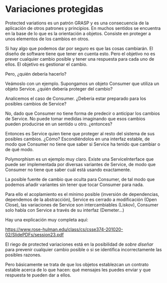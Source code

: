 # Variaciones protegidas

Protected variations es un patrón GRASP y es una consecuencia de la aplicación de otros patrones y principios. En muchos sentidos se encuentra en la base de lo que es la orientación a objetos. Consiste en proteger a unos elementos de los cambios en otros.



Si hay algo que podemos dar por seguro es que las cosas cambiarán. El diseño de software tiene que tener en cuenta esto. Pero el objetivo no es prever cualquier cambio posible y tener una respuesta para cada uno de ellos. El objetivo es gestionar el cambio.

Pero, ¿quién debería hacerlo?

Veámoslo con un ejemplo. Supongamos un objeto Consumer que utiliza un objeto Service. ¿quién debería proteger del cambio?

Analicemos el caso de Consumer. ¿Debería estar preparado para los posibles cambios de Service?

No, dado que Consumer no tiene forma de predecir o anticipar los cambios de Service. No puede tomar medidas imaginando que esos cambios pueden producirse en un sentido u otro. ¿entonces?

Entonces es Service quien tiene que proteger al resto del sistema de sus posibles cambios. ¿Cómo? Escondiéndolos en una interfaz estable, de modo que Consumer no tiene que saber si Service ha tenido que cambiar o de qué modo.

Polymorphism es un ejemplo muy claro. Existe una ServiceInterface que puede ser implementada por diversas variantes de Service, de modo que Consumer no tiene que saber cuál está usando exactamente.

La posible fuente de cambio que oculta para Consumer, de tal modo que podemos añadir variantes sin tener que tocar Consumer para nada.

Para ello el acoplamiento es el mínimo posible (inversión de dependencias, dependemos de la abstracción), Service es cerrado a modificación (Open Close), las variaciones de Service son intercambiables (Liskov), Consumer solo habla con Service a través de su interfaz (Demeter…)

Hay una explicación muy completa aquí:

https://www.rose-hulman.edu/class/cs/csse374-201020-02/SlidePDFs/session23.pdf

El riego de protected variaciones está en la posibilidad de _sobre diseñar_ para prevenir cualquier cambio posible o si se identifica incorrectamente las posibles razones.

Pero básicamente se trata de que los objetos establezcan un contrato estable acerca de lo que hacen: qué mensajes les puedes enviar y que respuesta te pueden dar a ellos.